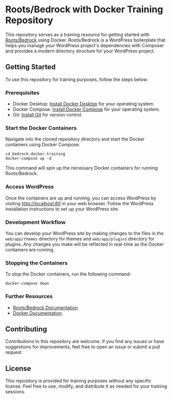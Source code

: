 # Roots/Bedrock with Docker Training Repository

This repository serves as a training resource for getting started with [Roots/Bedrock](https://roots.io/bedrock/) using Docker. Roots/Bedrock is a WordPress boilerplate that helps you manage your WordPress project's dependencies with Composer and provides a modern directory structure for your WordPress project.

## Getting Started

To use this repository for training purposes, follow the steps below:

### Prerequisites

- Docker Desktop: [Install Docker Desktop](https://www.docker.com/products/docker-desktop) for your operating system.
- Docker Compose: [Install Docker Compose](https://docs.docker.com/compose/install/) for your operating system.
- Git: [Install Git](https://git-scm.com/) for version control.


### Start the Docker Containers

Navigate into the cloned repository directory and start the Docker containers using Docker Compose:

```
cd bedrock-docker-training
docker-compose up -d
```

This command will spin up the necessary Docker containers for running Roots/Bedrock.

### Access WordPress

Once the containers are up and running, you can access WordPress by visiting [http://localhost:80](http://localhost:80) in your web browser. Follow the WordPress installation instructions to set up your WordPress site.

### Development Workflow

You can develop your WordPress site by making changes to the files in the `web/app/themes` directory for themes and `web/app/plugins` directory for plugins. Any changes you make will be reflected in real-time as the Docker containers are running.

### Stopping the Containers

To stop the Docker containers, run the following command:

```docker-compose down ```


### Further Resources

- [Roots/Bedrock Documentation](https://roots.io/bedrock/docs/)
- [Docker Documentation](https://docs.docker.com/)

## Contributing

Contributions to this repository are welcome. If you find any issues or have suggestions for improvements, feel free to open an issue or submit a pull request.

## License

This repository is provided for training purposes without any specific license. Feel free to use, modify, and distribute it as needed for your training sessions.



